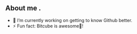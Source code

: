 ## About me .

- 🔭 I’m currently working on getting to know Github better.
- ⚡ Fun fact: Bitcube is awesome🥳! 

